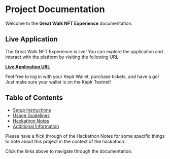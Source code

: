 # Project Documentation

Welcome to the **Great Walk NFT Experience** documentation.

## Live Application

The Great Walk NFT Experience is live! You can explore the application and interact with the platform by visiting the following URL:

**[Live Application URL](https://scrt-great-walk-nfts.vercel.app/)**

Feel free to log in with your Keplr Wallet, purchase tickets, and have a go!
Just make sure your wallet is on the Keplr Testnet!

## Table of Contents

- [Setup Instructions](./setup.md)
- [Usage Guidelines](usage.md)
- [Hackathon Notes](hackathon-notes.md)
- [Additional Information](additional-info.md)

Please have a flick through of the Hackathon Notes for some specific things to note about this project in the context of the hackathon.

Click the links above to navigate through the documentation.

